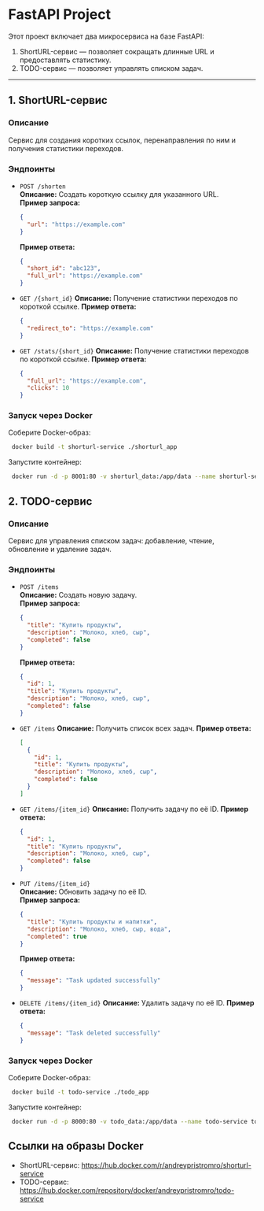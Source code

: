# FastAPI Project

Этот проект включает два микросервиса на базе FastAPI:
1. ShortURL-сервис — позволяет сокращать длинные URL и предоставлять статистику.
2. TODO-сервис — позволяет управлять списком задач.

---

## 1. ShortURL-сервис

### Описание
Сервис для создания коротких ссылок, перенаправления по ним и получения статистики переходов.

### Эндпоинты
- `POST /shorten`  
  **Описание:** Создать короткую ссылку для указанного URL.  
  **Пример запроса:**
  
  ```json
  {
    "url": "https://example.com"
  }
  ```
  
  **Пример ответа:**
  
  ```json
  {
    "short_id": "abc123",
    "full_url": "https://example.com"
  }
  ```
  
- `GET /{short_id}`
  **Описание:** Получение статистики переходов по короткой ссылке.
  **Пример ответа:**
  
  ```json
  {
    "redirect_to": "https://example.com"
  }
  ```
  
- `GET /stats/{short_id}`
  **Описание:** Получение статистики переходов по короткой ссылке.
  **Пример ответа:**
  
  ```json
  {
    "full_url": "https://example.com",
    "clicks": 10
  }
  ```
### Запуск через Docker
 Соберите Docker-образ:
   ```bash
    docker build -t shorturl-service ./shorturl_app
   ```
 Запустите контейнер:
   ```bash
    docker run -d -p 8001:80 -v shorturl_data:/app/data --name shorturl-service shorturl-service
   ```
## 2. TODO-сервис

### Описание
Сервис для управления списком задач: добавление, чтение, обновление и удаление задач.

### Эндпоинты
- `POST /items`  
  **Описание:** Создать новую задачу.  
  **Пример запроса:**
    
  ```json
  {
    "title": "Купить продукты",
    "description": "Молоко, хлеб, сыр",
    "completed": false
  }
  ```
  
  **Пример ответа:**
  
  ```json
  {
    "id": 1,
    "title": "Купить продукты",
    "description": "Молоко, хлеб, сыр",
    "completed": false
  }
  ```
  
- `GET /items`
  **Описание:** Получить список всех задач.
  **Пример ответа:**
  
  ```json
  [
    {
      "id": 1,
      "title": "Купить продукты",
      "description": "Молоко, хлеб, сыр",
      "completed": false
    }
  ]
  ```
  
- `GET /items/{item_id}`
  **Описание:** Получить задачу по её ID.
  **Пример ответа:**
  
  ```json
  {
    "id": 1,
    "title": "Купить продукты",
    "description": "Молоко, хлеб, сыр",
    "completed": false
  }
  ```
  
- `PUT /items/{item_id}`  
  **Описание:** Обновить задачу по её ID.  
  **Пример запроса:**
  
  ```json
  {
    "title": "Купить продукты и напитки",
    "description": "Молоко, хлеб, сыр, вода",
    "completed": true
  }
  ```
  
  **Пример ответа:**
  
  ```json
  {
    "message": "Task updated successfully"
  }
  ```
  
- `DELETE /items/{item_id}`
  **Описание:** Удалить задачу по её ID.
  **Пример ответа:**
  
  ```json
  {
    "message": "Task deleted successfully"
  }
  ```
  
### Запуск через Docker
Соберите Docker-образ:
  ```bash
   docker build -t todo-service ./todo_app
  ```
Запустите контейнер:
  ```bash
   docker run -d -p 8000:80 -v todo_data:/app/data --name todo-service todo-service
  ```

## Ссылки на образы Docker
- ShortURL-сервис: https://hub.docker.com/r/andreypristromro/shorturl-service
- TODO-сервис: https://hub.docker.com/repository/docker/andreypristromro/todo-service
